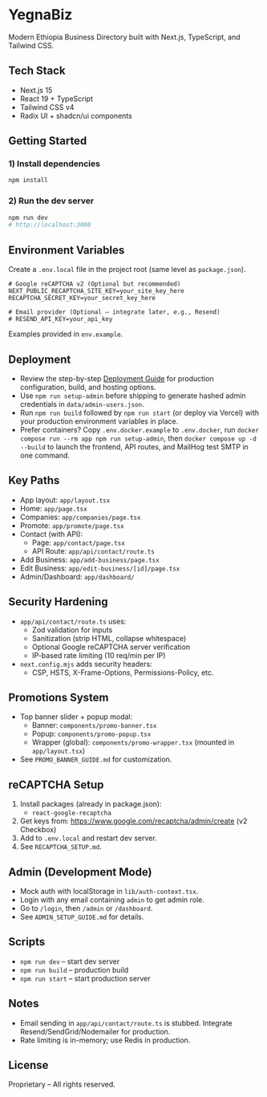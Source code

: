 # YegnaBiz

Modern Ethiopia Business Directory built with Next.js, TypeScript, and Tailwind CSS.

## Tech Stack
- Next.js 15
- React 19 + TypeScript
- Tailwind CSS v4
- Radix UI + shadcn/ui components

## Getting Started

### 1) Install dependencies
```bash
npm install
```

### 2) Run the dev server
```bash
npm run dev
# http://localhost:3000
```

## Environment Variables
Create a `.env.local` file in the project root (same level as `package.json`).

```env
# Google reCAPTCHA v2 (Optional but recommended)
NEXT_PUBLIC_RECAPTCHA_SITE_KEY=your_site_key_here
RECAPTCHA_SECRET_KEY=your_secret_key_here

# Email provider (Optional – integrate later, e.g., Resend)
# RESEND_API_KEY=your_api_key
```

Examples provided in `env.example`.

## Deployment
- Review the step-by-step [Deployment Guide](./DEPLOYMENT_GUIDE.md) for production configuration, build, and hosting options.
- Use `npm run setup-admin` before shipping to generate hashed admin credentials in `data/admin-users.json`.
- Run `npm run build` followed by `npm run start` (or deploy via Vercel) with your production environment variables in place.
- Prefer containers? Copy `.env.docker.example` to `.env.docker`, run `docker compose run --rm app npm run setup-admin`, then `docker compose up -d --build` to launch the frontend, API routes, and MailHog test SMTP in one command.

## Key Paths
- App layout: `app/layout.tsx`
- Home: `app/page.tsx`
- Companies: `app/companies/page.tsx`
- Promote: `app/promote/page.tsx`
- Contact (with API): 
  - Page: `app/contact/page.tsx`
  - API Route: `app/api/contact/route.ts`
- Add Business: `app/add-business/page.tsx`
- Edit Business: `app/edit-business/[id]/page.tsx`
- Admin/Dashboard: `app/dashboard/`

## Security Hardening
- `app/api/contact/route.ts` uses:
  - Zod validation for inputs
  - Sanitization (strip HTML, collapse whitespace)
  - Optional Google reCAPTCHA server verification
  - IP-based rate limiting (10 req/min per IP)
- `next.config.mjs` adds security headers:
  - CSP, HSTS, X-Frame-Options, Permissions-Policy, etc.

## Promotions System
- Top banner slider + popup modal:
  - Banner: `components/promo-banner.tsx`
  - Popup: `components/promo-popup.tsx`
  - Wrapper (global): `components/promo-wrapper.tsx` (mounted in `app/layout.tsx`)
- See `PROMO_BANNER_GUIDE.md` for customization.

## reCAPTCHA Setup
1. Install packages (already in package.json):
   - `react-google-recaptcha`
2. Get keys from: https://www.google.com/recaptcha/admin/create (v2 Checkbox)
3. Add to `.env.local` and restart dev server.
4. See `RECAPTCHA_SETUP.md`.

## Admin (Development Mode)
- Mock auth with localStorage in `lib/auth-context.tsx`.
- Login with any email containing `admin` to get admin role.
- Go to `/login`, then `/admin` or `/dashboard`.
- See `ADMIN_SETUP_GUIDE.md` for details.

## Scripts
- `npm run dev` – start dev server
- `npm run build` – production build
- `npm run start` – start production server

## Notes
- Email sending in `app/api/contact/route.ts` is stubbed. Integrate Resend/SendGrid/Nodemailer for production.
- Rate limiting is in-memory; use Redis in production.

## License
Proprietary – All rights reserved.
